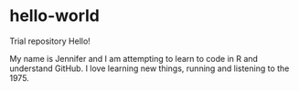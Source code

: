 # hello-world
Trial repository 
Hello!

My name is Jennifer and I am attempting to learn to code in R and understand GitHub. I love learning new things, running and listening to the 1975. 
